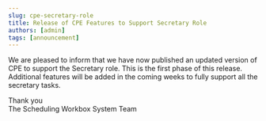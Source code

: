 ```yaml
---
slug: cpe-secretary-role
title: Release of CPE Features to Support Secretary Role
authors: [admin]
tags: [announcement]
---
```


We are pleased to inform that we have now published an updated version of CPE to support the Secretary role. This is the first phase of this release. Additional features will be added in the coming weeks to fully support all the secretary tasks.

Thank you  
The Scheduling Workbox System Team
